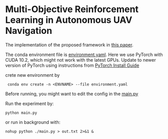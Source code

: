 # Multi-Objective Reinforcement Learning in Autonomous UAV Navigation

The implementation of the proposed framework in [this paper](https://www.example.com).

The conda environment file is [environment.yaml](./environment.yaml). Here we use PyTorch with CUDA 10.2, 
which might not work with the latest GPUs. Update to newer version of PyTorch using instructions from [PyTorch Install Guide](https://pytorch.org/get-started/locally/)

crete new environment by 

```shell
 conda env create -n <ENVNAME> --file environment.yaml
```

Before running, you might want to edit the config in the [main.py](./main.py)

Run the experiment by:

```shell
python main.py
```

or run in background with:

```shell
nohup python ./main.py > out.txt 2>&1 &
```
